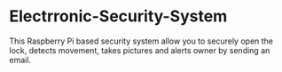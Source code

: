 # Electrronic-Security-System
This Raspberry Pi based security system allow you to securely open the lock, detects movement, takes pictures and alerts owner by sending an email.
